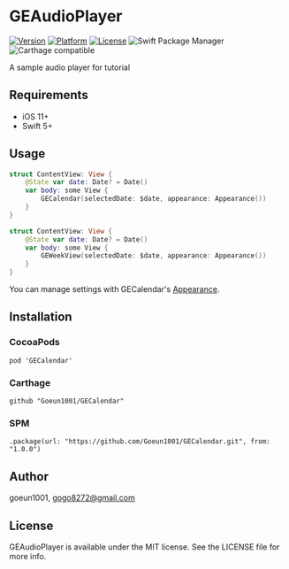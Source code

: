 # GEAudioPlayer

[![Version](https://img.shields.io/cocoapods/v/GEAudioPlayer.svg?style=flat)](https://cocoapods.org/pods/GEAudioPlayer)
[![Platform](https://img.shields.io/cocoapods/p/GEAudioPlayer.svg?style=flat)](https://cocoapods.org/pods/GEAudioPlayer)
[![License](https://img.shields.io/cocoapods/l/GEAudioPlayer.svg?style=flat)](https://cocoapods.org/pods/GEAudioPlayer)
![Swift Package Manager](https://img.shields.io/badge/Swift_Package_Manager-compatible-4BC51D.svg?style=flat)
![Carthage compatible](https://img.shields.io/badge/Carthage-compatible-4BC51D.svg?style=flat)

A sample audio player for tutorial



## Requirements

- iOS 11+
- Swift 5+



## Usage

```swift
struct ContentView: View {
    @State var date: Date? = Date()
    var body: some View {
        GECalendar(selectedDate: $date, appearance: Appearance())
    }
}
```

```swift
struct ContentView: View {
    @State var date: Date? = Date()
    var body: some View {
        GEWeekView(selectedDate: $date, appearance: Appearance())
    }
}
```

You can manage settings with GECalendar's [Appearance](https://github.com/Goeun1001/GECalendar/blob/master/Sources/GECalendar/Shared/Appearance.swift).



## Installation

### CocoaPods

```
pod 'GECalendar'
```

### Carthage

```
github "Goeun1001/GECalendar"
```

### SPM

```
.package(url: "https://github.com/Goeun1001/GECalendar.git", from: "1.0.0")
```



## Author

goeun1001, [gogo8272@gmail.com](mailto:gogo8272@gmail.com)



## License

GEAudioPlayer is available under the MIT license. See the LICENSE file for more info.